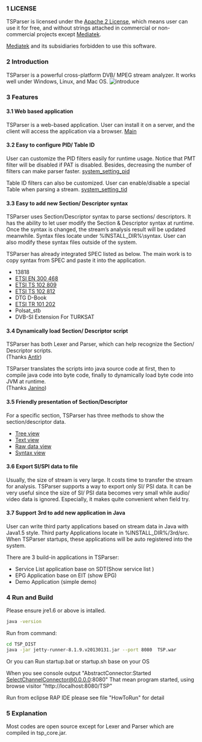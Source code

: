 ### 1 LICENSE


TSParser is licensed under the [Apache 2 License](http://www.apache.org/licenses/LICENSE-2.0.html), which means user can use it for free, and without strings attached in commercial or non-commercial projects except [Mediatek](https://www.mediatek.com/). 

[Mediatek](https://www.mediatek.com/) and its subsidiaries forbidden to use this software.


### 2 Introduction
TSParser is a powerful cross-platform DVB/ MPEG stream analyzer. 
It works well under Windows, Linux, and Mac OS.
![introduce](https://cloud.githubusercontent.com/assets/8717254/6841219/94298906-d3c1-11e4-9fcb-225089ada675.png)


### 3 Features
#### 3.1 Web based application
TSParser is a web-based application. User can install it on a server, and the client will access the application via a browser. 
[Main](https://cloud.githubusercontent.com/assets/8717254/6841100/dc949af2-d3bf-11e4-9f97-6208ba18921a.png)
#### 3.2 Easy to configure PID/ Table ID
User can customize the PID filters easily for runtime usage. Notice that PMT filter will be disabled if PAT is disabled. Besides, decreasing the number of filters can make parser faster. [system_setting_pid](https://cloud.githubusercontent.com/assets/8717254/6841193/144da38e-d3c1-11e4-8c6b-685dad7f58de.png)

Table ID filters can also be customized. User can enable/disable a special Table when parsing a stream.
[system_setting_tid](https://cloud.githubusercontent.com/assets/8717254/6841213/61f5b6a8-d3c1-11e4-9db0-484645f1c764.png)

#### 3.3 Easy to add new Section/ Descriptor syntax
TSParser uses Section/Descriptor syntax to parse sections/ descriptors. It has the ability to let user modify the Section & Descriptor syntax at runtime. Once the syntax is changed, the stream’s analysis result will be updated meanwhile. Syntax files locate under %INSTALL_DIR%\syntax. User can also modify these syntax files outside of the system.

TSParser has already integrated SPEC listed as below. The main work is to copy syntax from SPEC and paste it into the application.

  * 13818
  * [ETSI EN 300 468](http://www.etsi.org/deliver/etsi_en/300400_300499/300468/01.11.01_60/en_300468v011101p.pdf)
  * [ETSI TS 102 809](http://www.etsi.org/deliver/etsi_ts/102800_102899/102809/01.01.01_60/ts_102809v010101p.pdf)
  * [ETSI TS 102 812](http://www.etsi.org/deliver/etsi_ts/102800_102899/102812/01.02.01_60/ts_102812v010201p.pdf)
  * DTG D-Book
  * [ETSI TR 101 202](http://www.etsi.org/deliver/etsi_tr/101200_101299/101202/01.02.01_60/tr_101202v010201p.pdf)
  * Polsat_stb
  * DVB-SI Extension For TURKSAT


#### 3.4 Dynamically load Section/ Descriptor script
TSParser has both Lexer and Parser, which can help recognize the Section/ Descriptor scripts.  <br>
(Thanks [Antlr](http://www.antlr.org/))

TSParser translates the scripts into java source code at first, then to compile java code into byte code, finally to dynamically load byte code into JVM at runtime. <br>(Thanks [Janino](http://janino-compiler.github.io/janino/))


#### 3.5 Friendly presentation of Section/Descriptor 
For a specific section, TSParser has three methods to show the section/descriptor data.
* [Tree view](https://cloud.githubusercontent.com/assets/8717254/6841486/65445c56-d3c6-11e4-99a0-d1c01e6e5db5.png)
* [Text view](https://cloud.githubusercontent.com/assets/8717254/6841499/98f1e276-d3c6-11e4-9010-7c1e4e81f169.png)
* [Raw data view](https://cloud.githubusercontent.com/assets/8717254/6841507/b7a141c6-d3c6-11e4-9eb3-342c54311e31.png)
* [Syntax view](https://cloud.githubusercontent.com/assets/8717254/6841517/d6a27572-d3c6-11e4-90a4-688382fda603.png)


#### 3.6 Export SI/SPI data to file
Usually, the size of stream is very large. It costs time to transfer the stream for analysis. TSParser supports a way to export only SI/ PSI data. It can be very useful since the size of SI/ PSI data becomes very small while audio/ video data is ignored. Especially, it makes quite convenient when field try.

#### 3.7 Support 3rd to add new application in Java 
User can write third party applications based on stream data in Java with Java1.5 style. Third party Applications locate in %INSTALL_DIR%/3rd/src. When TSParser startups, these applications will be auto registered into the system.

There are 3 build-in applications in TSParser:
* Service List application base on SDT(Show service list )
* EPG Application base on EIT (show EPG)
* Demo Application (simple demo)


### 4 Run and Build
Please ensure jre1.6 or above is intalled.<br>
```bash
java -version
```

Run from command:
```bash
cd TSP_DIST
java -jar jetty-runner-8.1.9.v20130131.jar --port 8080  TSP.war
```
Or you can Run startup.bat or startup.sh base on your OS

When you see console output "AbstractConnector:Started SelectChannelConnector@0.0.0.0:8080"
That mean program started, using browse visitor "http://localhost:8080/TSP"

Run from eclipse RAP IDE please see file "HowToRun" for detail

### 5 Explanation
Most codes are open source except for Lexer and Parser which are compiled in tsp_core.jar.

